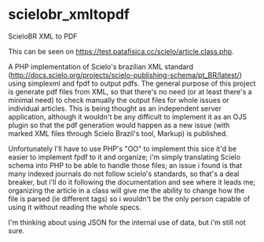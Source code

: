 # scielobr_xmltopdf
ScieloBR XML to PDF

This can be seen on https://test.patafisica.cc/scielo/article.class.php.

A PHP implementation of Scielo's brazilian XML standard (http://docs.scielo.org/projects/scielo-publishing-schema/pt_BR/latest/) using simplexml and fpdf to output pdfs. The general purpose of this project is generate pdf files from XML, so that there's no need (or at least there's a minimal need) to check manually the output files for whole issues or individual articles. This is being thought as an independent server application, although it wouldn't be any difficult to implement it as an OJS plugin so that the pdf generation would happen as a new issue (with marked XML files through Scielo Brazil's tool, Markup) is published.

Unfortunately I'll have to use PHP's "OO" to implement this sice it'd be easier to implement fpdf to it and organize; i'm simply translating Scielo schema into PHP to be able to handle those files; an issue i found is that many indexed journals do not follow scielo's standards, so that's a deal breaker, but i'll do it following the documentation and see where it leads me; organizing the article in a class will give me the ability to change how the file is parsed (ie different tags) so i wouldn't be the only person capable of using it without reading the whole specs.

I'm thinking about using JSON for the internal use of data, but i'm still not sure.
